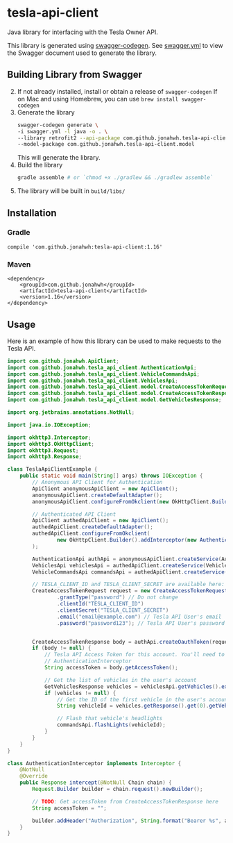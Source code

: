 # tesla-api-client

Java library for interfacing with the Tesla Owner API. 

This library is generated using [swagger-codegen](https://github.com/swagger-api/swagger-codegen).
See [swagger.yml](swagger.yml) to view the Swagger document used to generate the library.

## Building Library from Swagger
2. If not already installed, install or obtain a release of `swagger-codegen`
   If on Mac and using Homebrew, you can use `brew install swagger-codegen`
3. Generate the library
   ```bash
   swagger-codegen generate \
   -i swagger.yml -l java -o . \
   --library retrofit2 --api-package com.github.jonahwh.tesla-api-client \
   --model-package com.github.jonahwh.tesla-api-client.model
   ```
   This will generate the library.
4. Build the library
   ```bash
   gradle assemble # or `chmod +x ./gradlew && ./gradlew assemble`
   ``` 
5. The library will be built in `build/libs/`
   
## Installation
### Gradle
    compile 'com.github.jonahwh:tesla-api-client:1.16'

### Maven
    <dependency>
        <groupId>com.github.jonahwh</groupId>
        <artifactId>tesla-api-client</artifactId>
        <version>1.16</version>
    </dependency>
    

## Usage

Here is an example of how this library can be used to make requests to the Tesla API.

```java
import com.github.jonahwh.ApiClient;
import com.github.jonahwh.tesla_api_client.AuthenticationApi;
import com.github.jonahwh.tesla_api_client.VehicleCommandsApi;
import com.github.jonahwh.tesla_api_client.VehiclesApi;
import com.github.jonahwh.tesla_api_client.model.CreateAccessTokenRequest;
import com.github.jonahwh.tesla_api_client.model.CreateAccessTokenResponse;
import com.github.jonahwh.tesla_api_client.model.GetVehiclesResponse;

import org.jetbrains.annotations.NotNull;

import java.io.IOException;

import okhttp3.Interceptor;
import okhttp3.OkHttpClient;
import okhttp3.Request;
import okhttp3.Response;

class TeslaApiClientExample {
    public static void main(String[] args) throws IOException {
        // Anonymous API Client for Authentication
        ApiClient anonymousApiClient = new ApiClient();
        anonymousApiClient.createDefaultAdapter();
        anonymousApiClient.configureFromOkclient(new OkHttpClient.Builder().build());

        // Authenticated API Client
        ApiClient authedApiClient = new ApiClient();
        authedApiClient.createDefaultAdapter();
        authedApiClient.configureFromOkclient(
                new OkHttpClient.Builder().addInterceptor(new AuthenticationInterceptor()).build()
        );

        AuthenticationApi authApi = anonymousApiClient.createService(AuthenticationApi.class);
        VehiclesApi vehiclesApi = authedApiClient.createService(VehiclesApi.class);
        VehicleCommandsApi commandsApi = authedApiClient.createService(VehicleCommandsApi.class);

        // TESLA_CLIENT_ID and TESLA_CLIENT_SECRET are available here: https://pastebin.com/YiLPDggh
        CreateAccessTokenRequest request = new CreateAccessTokenRequest()
                .grantType("password") // Do not change
                .clientId("TESLA_CLIENT_ID")
                .clientSecret("TESLA_CLIENT_SECRET")
                .email("email@example.com") // Tesla API User's email
                .password("password123"); // Tesla API User's password


        CreateAccessTokenResponse body = authApi.createOauthToken(request).execute().body();
        if (body != null) {
            // Tesla API Access Token for this account. You'll need to make this available to the
            // AuthenticationInterceptor
            String accessToken = body.getAccessToken();

            // Get the list of vehicles in the user's account
            GetVehiclesResponse vehicles = vehiclesApi.getVehicles().execute().body();
            if (vehicles != null) {
                // Get the ID of the first vehicle in the user's account.
                String vehicleId = vehicles.getResponse().get(0).getVehicleId();

                // Flash that vehicle's headlights
                commandsApi.flashLights(vehicleId);
            }
        }
    }
}

class AuthenticationInterceptor implements Interceptor {
    @NotNull
    @Override
    public Response intercept(@NotNull Chain chain) {
        Request.Builder builder = chain.request().newBuilder();

        // TODO: Get accessToken from CreateAccessTokenResponse here
        String accessToken = "";

        builder.addHeader("Authorization", String.format("Bearer %s", accessToken));
    }
}
```